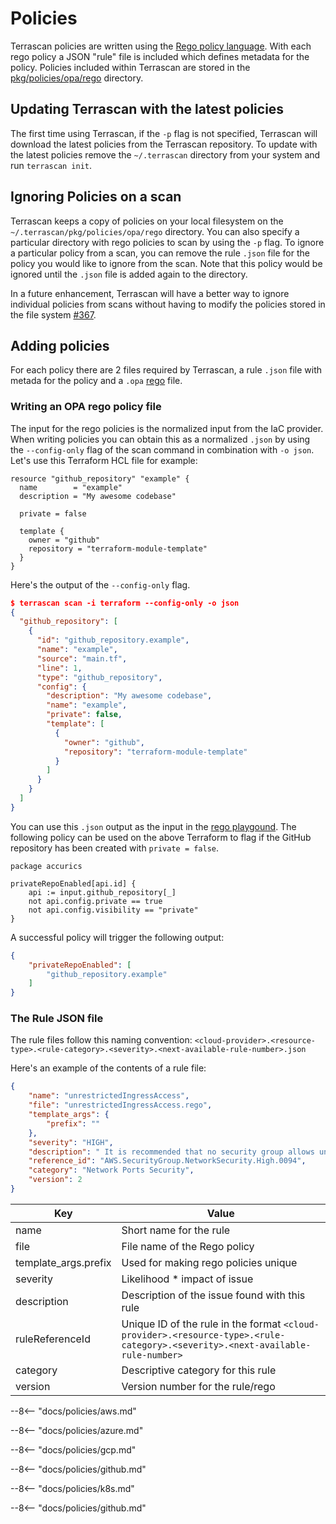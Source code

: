 # Policies

Terrascan policies are written using the [Rego policy language](https://www.openpolicyagent.org/docs/latest/policy-language/). With each rego policy a JSON "rule" file is included which defines metadata for the policy. Policies included within Terrascan are stored in the [pkg/policies/opa/rego](https://github.com/accurics/terrascan/tree/master/pkg/policies/opa/rego) directory.


## Updating Terrascan with the latest policies

The first time using Terrascan, if the `-p` flag is not specified, Terrascan will download the latest policies from the Terrascan repository. To update with the latest policies remove the `~/.terrascan` directory from your system and run `terrascan init`.

## Ignoring Policies on a scan

Terrascan keeps a copy of policies on your local filesystem on the `~/.terrascan/pkg/policies/opa/rego` directory. You can also specify a particular directory with rego policies to scan by using the `-p` flag. To ignore a particular policy from a scan, you can remove the rule `.json` file for the policy you would like to ignore from the scan. Note that this policy would be ignored until the `.json` file is added again to the directory.

In a future enhancement, Terrascan will have a better way to ignore individual policies from scans without having to modify the policies stored in the file system [#367](https://github.com/accurics/terrascan/issues/367).

## Adding policies

For each policy there are 2 files required by Terrascan, a rule `.json` file with metada for the policy and a `.opa` [rego](https://www.openpolicyagent.org/docs/latest/policy-language/) file.

### Writing an OPA rego policy file
The input for the rego policies is the normalized input from the IaC provider. When writing policies you can obtain this as a normalized `.json` by using the `--config-only` flag of the scan command in combination with `-o json`. Let's use this Terraform HCL file for example:

``` hcl
resource "github_repository" "example" {
  name        = "example"
  description = "My awesome codebase"

  private = false

  template {
    owner = "github"
    repository = "terraform-module-template"
  }
}
```

Here's the output of the `--config-only` flag.

``` json
$ terrascan scan -i terraform --config-only -o json
{
  "github_repository": [
    {
      "id": "github_repository.example",
      "name": "example",
      "source": "main.tf",
      "line": 1,
      "type": "github_repository",
      "config": {
        "description": "My awesome codebase",
        "name": "example",
        "private": false,
        "template": [
          {
            "owner": "github",
            "repository": "terraform-module-template"
          }
        ]
      }
    }
  ]
}
```


You can use this `.json` output as the input in the [rego playgound](https://play.openpolicyagent.org/). The following policy can be used on the above Terraform to flag if the GitHub repository has been created with `private = false`.

```
package accurics

privateRepoEnabled[api.id] {
    api := input.github_repository[_]
    not api.config.private == true
    not api.config.visibility == "private"
}
```

A successful policy will trigger the following output:

``` json
{
    "privateRepoEnabled": [
        "github_repository.example"
    ]
}
```

### The Rule JSON file

The rule files follow this naming convention: `<cloud-provider>.<resource-type>.<rule-category>.<severity>.<next-available-rule-number>.json`

Here's an example of the contents of a rule file:

``` json
{
    "name": "unrestrictedIngressAccess",
    "file": "unrestrictedIngressAccess.rego",
    "template_args": {
        "prefix": ""
    },
    "severity": "HIGH",
    "description": " It is recommended that no security group allows unrestricted ingress access",
    "reference_id": "AWS.SecurityGroup.NetworkSecurity.High.0094",
    "category": "Network Ports Security",
    "version": 2
}
```

| Key                  | Value                                         |
| -------------------- | --------------------------------------------- |
| name                 | Short name for the rule                       |
| file                 | File name of the Rego policy                  |
| template_args.prefix | Used for making rego policies unique          |
| severity             | Likelihood * impact of issue                  |
| description          | Description of the issue found with this rule |
| ruleReferenceId      | Unique ID of the rule in the format `<cloud-provider>.<resource-type>.<rule-category>.<severity>.<next-available-rule-number>` |
| category            | Descriptive category for this rule    |
| version             | Version number for the rule/rego      |

--8<-- "docs/policies/aws.md"

--8<-- "docs/policies/azure.md"

--8<-- "docs/policies/gcp.md"

--8<-- "docs/policies/github.md"

--8<-- "docs/policies/k8s.md"

--8<-- "docs/policies/github.md"
